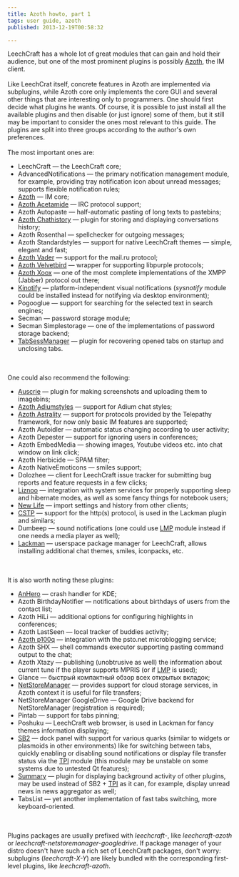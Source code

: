```yaml
---
title: Azoth howto, part 1
tags: user guide, azoth
published: 2013-12-19T00:58:32

---
```


LeechCraft has a whole lot of great modules that can gain and hold their
audience, but one of the most prominent plugins is possibly
[Azoth](/plugins-azoth), the IM client.\
\
Like LeechCrat itself, concrete features in Azoth are implemented via
subplugins, while Azoth core only implements the core GUI and several
other things that are interesting only to programmers. One should first
decide what plugins he wants. Of course, it is possible to just install
all the available plugins and then disable (or just ignore) some of
them, but it still may be important to consider the ones most relevant
to this guide. The plugins are split into three groups according to the
author's own preferences.\
\
The most important ones are:

-   LeechCraft — the LeechCraft core;
-   AdvancedNotifications — the primary notification management module,
    for example, providing tray notification icon about unread messages;
    supports flexible notification rules;
-   [Azoth](/plugins-azoth) — IM core;
-   [Azoth Acetamide](/plugins-azoth-acetamide) — IRC protocol support;
-   Azoth Autopaste — half-automatic pasting of long texts to pastebins;
-   [Azoth Chathistory](/plugins-azoth-chathistory) — plugin for storing
    and displaying conversations history;
-   Azoth Rosenthal — spellchecker for outgoing messages;
-   Azoth Standardstyles — support for native LeechCraft themes —
    simple, elegant and fast;
-   [Azoth Vader](/plugins-azoth-vader) — support for the mail.ru
    protocol;
-   [Azoth Velvetbird](/plugins-azoth-velvetbird) — wrapper for
    supporting libpurple protocols;
-   [Azoth Xoox](/plugins-azoth) — one of the most complete
    implementations of the XMPP (Jabber) protocol out there;
-   [Kinotify](/plugins-kinotify) — platform-independent visual
    notifications (*sysnotify* module could be installed instead for
    notifying via desktop environment);
-   Pogooglue — support for searching for the selected text in search
    engines;
-   Secman — password storage module;
-   Secman Simplestorage — one of the implementations of password
    storage backend;
-   [TabSessManager](/plugins-tabsessmanager) — plugin for recovering
    opened tabs on startup and unclosing tabs.

\
\
One could also recommend the following:

-   [Auscrie](/plugins-auscrie) — plugin for making screenshots and
    uploading them to imagebins;
-   [Azoth Adiumstyles](/plugins-azoth-adiumstyles) — support for Adium
    chat styles;
-   [Azoth Astrality](/plugins-azoth-astrality) — support for protocols
    provided by the Telepathy framework, for now only basic IM features
    are supported;
-   Azoth Autoidler — automatic status changing according to user
    activity;
-   Azoth Depester — support for ignoring users in conferences;
-   Azoth EmbedMedia — showing images, Youtube videos etc. into chat
    window on link click;
-   Azoth Herbicide — SPAM filter;
-   Azoth NativeEmoticons — smiles support;
-   Dolozhee — client for LeechCraft issue tracker for submitting bug
    reports and feature requests in a few clicks;
-   [Liznoo](/plugins-liznoo) — integration with system services for
    properly supporting sleep and hibernate modes, as well as some fancy
    things for notebook users;
-   [New Life](/plugins-newlife) — import settings and history from
    other clients;
-   [CSTP](/plugins-cstp) — support for the http(s) protocol, is used in
    the Lackman plugin and similars;
-   Dumbeep — sound notifications (one could use [LMP](/plugins-lmp)
    module instead if one needs a media player as well);
-   [Lackman](/plugins-lackman) — userspace package manager for
    LeechCraft, allows installing additional chat themes, smiles,
    iconpacks, etc.

\
\
It is also worth noting these plugins:

-   [AnHero](/plugins-anhero) — crash handler for KDE;
-   Azoth BirthdayNotifier — notifications about birthdays of users from
    the contact list;
-   Azoth HiLi — additional options for configuring highlights in
    conferences;
-   Azoth LastSeen — local tracker of buddies activity;
-   [Azoth p100q](/plugins-azoth-p100q) — integration with the psto.net
    microblogging service;
-   Azoth SHX — shell commands executor supporting pasting command
    output to the chat;
-   Azoth Xtazy — publishing (unobtrusive as well) the information about
    current tune if the player supports MPRIS (or if [LMP](/plugins-lmp)
    is used);
-   Glance — быстрый компактный обзор всех открытых вкладок;
-   [NetStoreManager](/plugins-netstoremanager) — provides support for
    cloud storage services, in Azoth context it is useful for file
    transfers;
-   NetStoreManager GoogleDrive — Google Drive backend for
    NetStoreManager (registration is required);
-   Pintab — support for tabs pinning;
-   Poshuku — LeechCraft web browser, is used in Lackman for fancy
    themes information displaying;
-   [SB2](/plugins-sb2) — dock panel with support for various quarks
    (similar to widgets or plasmoids in other environments) like for
    switching between tabs, quickly enabling or disabling sound
    notifications or display file transfer status via the
    [TPI](/plugins-tpi) module (this module may be unstable on some
    systems due to untested Qt features);
-   [Summary](/plugins-summary) — plugin for displaying background
    activity of other plugins, may be used instead of SB2 +
    [TPI](/plugins-tpi) as it can, for example, display unread news in
    news aggregator as well;
-   TabsList — yet another implementation of fast tabs switching,
    more keyboard-oriented.

\
\
Plugins packages are usually prefixed with *leechcraft-*, like
*leechcraft-azoth* or *leechcraft-netstoremanager-googledrive*. If
package manager of your distro doesn't have such a rich set of
LeechCraft packages, don't worry: subplugins (*leechcraft-X-Y*) are
likely bundled with the corresponding first-level plugins, like
*leechcraft-azoth*.